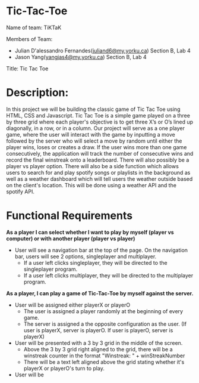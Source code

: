 # Tic-Tac-Toe
Name of team: TiKTaK

Members of Team:
- Julian D'alessandro Fernandes(juliand6@my.yorku.ca) Section B, Lab 4
- Jason Yang(yangjas4@my.yorku.ca) Section B, Lab 4

Title: Tic Tac Toe

# Description: 
In this project we will be building the classic game of Tic Tac Toe using HTML, CSS and Javascript. Tic Tac Toe is a simple game played on a three by three grid where each player's 
objective is to get three X’s or O’s lined up diagonally, in a row, or in a column. Our project will serve as a one player game, where the user will interact with 
the game by inputting a move followed by the server who will select a move by random until either the player wins, loses or creates a draw. If the user wins more than one game consecutively, the application will track the number of consecutive wins and record the final winstreak onto a leaderboard. There will also possibly be a player vs player option. There will also be a side function which allows users to search for and play spotify songs or playlists in the background as well as a weather dashboard which will tell users the weather outside based on the client's location. This will be done using a weather API and the spotify API. 

# Functional Requirements
**As a player I can select whether I want to play by myself (player vs computer) or with another player (player vs player)**
- User will see a navigation bar at the top of the page. On the navigation bar, users will see 2 options, singleplayer and multiplayer.
    - If a user left clicks singleplayer, they will be directed to the singleplayer program. 
    - If a user left clicks multiplayer, they will be directed to the multiplayer program. 

**As a player, I can play a game of Tic-Tac-Toe by myself against the server.**
- User will be assigned either playerX or playerO
    - The user is assigned a player randomly at the beginning of every game. 
    - The server is assigned a the opposite configuration as the user. (If user is playerX, server is playerO. If user is playerO, server is playerX)
- User will be presented with a 3 by 3 grid in the middle of the screen. 
    - Above the 3 by 3 grid right aligned to the grid, there will be a winstreak counter in the format "Winstreak: " + winStreakNumber
    - There will be a text left aligned above the grid stating whether it's playerX or playerO's turn to play. 
- User will be 

